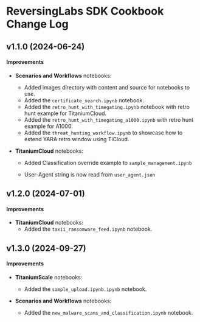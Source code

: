 ReversingLabs SDK Cookbook Change Log
=========

v1.1.0 (2024-06-24)
-------------------

#### Improvements

- **Scenarios and Workflows** notebooks:
  - Added images directory with content and source for notebooks to use.
  - Added the `certificate_search.ipynb` notebook.
  - Added the `retro_hunt_with_timegating.ipynb` notebook with retro hunt example for TitaniumCloud.
  - Added the `retro_hunt_with_timegating_a1000.ipynb` with retro hunt example for A1000.
  - Added the `threat_hunting_workflow.ipynb` to showcase how to extend YARA retro window using TiCloud.

- **TitaniumCloud** notebooks:
  - Added Classification override example to `sample_management.ipynb`


  - User-Agent string is now read from `user_agent.json`


v1.2.0 (2024-07-01)
-------------------

#### Improvements

- **TitaniumCloud** notebooks:
  - Added the `taxii_ransomware_feed.ipynb` notebook.


v1.3.0 (2024-09-27)
-------------------

#### Improvements

- **TitaniumScale** notebooks:
  - Added the `sample_upload.ipynb.ipynb` notebook.
  
- **Scenarios and Workflows** notebooks:
  - Added the `new_malware_scans_and_classification.ipynb` notebook.



